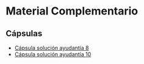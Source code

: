 # Material Complementario

## Cápsulas
- [Cápsula solución ayudantía 8](https://www.youtube.com/watch?v=dPkEJQrTBA0)
- [Cápsula solución ayudantía 10](https://www.youtube.com/watch?v=nx1YNfZakSM)
